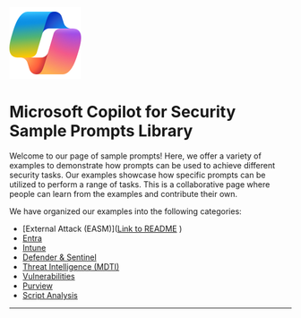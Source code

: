 ![Security CoPilot Logo](https://github.com/Azure/Copilot-For-Security/blob/main/Images/ic_fluent_copilot_64_64%402x.png)
# Microsoft Copilot for Security Sample Prompts Library 

Welcome to our page of sample prompts! Here, we offer a variety of examples to demonstrate how prompts can be used to achieve different security tasks. Our examples showcase how specific prompts can be utilized to perform a range of tasks. This is a collaborative page where people can learn from the examples and contribute their own.


We have organized our examples into the following categories:



  - [External Attack (EASM)]([Link to README](https://github.com/Azure/Copilot-For-Security/blob/main/Sample%20Prompts/Microsoft%20External%20Attack%20Surface%20Management/Readme.md)
)
  - [Entra](./Entra/Readme.md)
  - [Intune](./Intune/Readme.md)
  - [Defender \& Sentinel](./Defender%20and%20Sentinel/Readme.md)
  - [Threat Intelligence (MDTI)](./MDTI/Readme.md)
  - [Vulnerabilities](./Vulnerabilities/Readme.md)
  - [Purview](./Purview/Readme.md)
  - [Script Analysis](./Scripts/)



***
